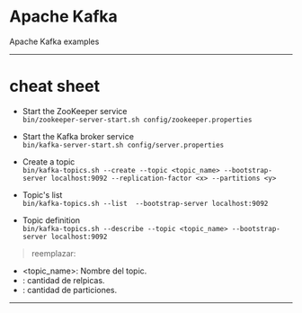 # Apache Kafka 
Apache Kafka examples

---  

# cheat sheet

+ Start the ZooKeeper service  
```bin/zookeeper-server-start.sh config/zookeeper.properties```   

+ Start the Kafka broker service  
```bin/kafka-server-start.sh config/server.properties```  

+ Create a topic  
```bin/kafka-topics.sh --create --topic <topic_name> --bootstrap-server localhost:9092 --replication-factor <x> --partitions <y>```   

+ Topic's list  
```bin/kafka-topics.sh --list  --bootstrap-server localhost:9092```  

+ Topic definition  
```bin/kafka-topics.sh --describe --topic <topic_name> --bootstrap-server localhost:9092```   


> reemplazar:  
+ <topic_name>: Nombre del topic.  
+ <x>: cantidad de relpicas.  
+ <y>: cantidad de particiones.

--- 
